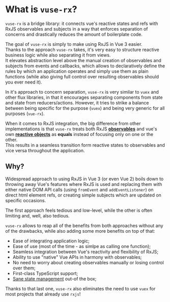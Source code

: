 # What is `vuse-rx`?

`vuse-rx` is a bridge library:
it connects vue's reactive states and refs with RxJS observables and subjects
in a way that enforces separation of concerns and drastically reduces the amount of boilerplate code.

The goal of `vuse-rx` is simply to make using RxJS in Vue 3 easier.\
Thanks to the approach `vuse-rx` takes, it's very easy to structure reactive business logic while also separating it from views.\
It elevates abstraction level above the manual creation of observables and subjects from events and callbacks,
which allows to declaratively define the rules by which an application operates and simply use them as plain functions
(while also giving full control over resulting observables should you ever need it).

In it's approach to concern separation,
`vuse-rx` is very similar to `vuex` and other flux libraries,
in that it encourages separating components from state and state from reducers/actions.
However, it tries to strike a balance between being specific for the purpose (`vuex`) and being very generic for all purposes (`vue-rx`).

When it comes to RxJS integration, the big difference from other implementations is that `vuse-rx` treats both
RxJS [**observables**](https://rxjs.dev/guide/observable)
and vue's own [**reactive objects**](https://vuejs.org/guide/essentials/reactivity-fundamentals.html)
as **equals** instead of focusing only on one or the other.\
This results in a seamless transition form reactive states to observables and vice versa throughout the application.

## Why?

Widespread approach to using RxJS in Vue 3 (or even Vue 2) boils down to throwing away Vue's features where RxJS is used
and replacing them with either native DOM API calls (using `fromEvent` and `addEventListener`) on direct html element refs,
or creating simple subjects which are updated on specific occasions.

The first approach feels tedious and low-level, while the other is often limiting and, well, also tedious.

`vuse-rx` allows to reap all of the benefits from both approaches without any of the drawbacks,
while also adding some more benefits on top of that:
+ Ease of integrating application logic;
+ Ease of use (most of the time - as simlpe as calling one function);
+ Seamless integration between Vue's reactivity and flexibility of RxJS;
+ Ability to use "native" Vue APIs in harmony with observables;
+ No need to worry about creating observables manually or losing control over them;
+ First-class TypeScript support;
+ [Sane state management](/api/use-rx-state) out-of the box;

Thanks to that last one, `vuse-rx` also eliminates the need to use `vuex` for most projects that already use `rxjs`!
